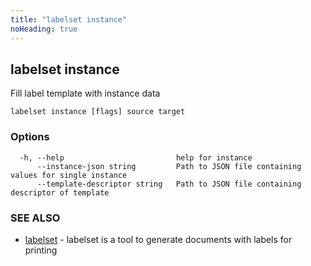 ```yaml
---
title: "labelset instance"
noHeading: true
---
```

## labelset instance

Fill label template with instance data

```
labelset instance [flags] source target
```

### Options

```
  -h, --help                         help for instance
      --instance-json string         Path to JSON file containing values for single instance
      --template-descriptor string   Path to JSON file containing descriptor of template
```

### SEE ALSO

* [labelset](labelset.md)	 - labelset is a tool to generate documents with labels for printing

